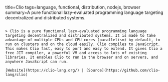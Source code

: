 title=Clio
tags=language, functional, distribution, nodejs, browser
summary=A pure functional lazy-evaluated programming language targeting decentralized and distributed systems.
~~~~~~

> Clio is a pure functional lazy-evaluated programming language targeting decentralized and distributed systems. It is made to take advantage of multiple CPUs and CPU cores (parallelism) by default, to run on clusters and on the cloud easily. Clio compiles to JavaScript. This makes Clio fast, easy to port and easy to extend. It gives Clio a free JIT compiler, a powerful VM and access to lots of existing libraries. It enables Clio to run in the browser and on servers, and anywhere JavaScript can run.

[Website](https://clio-lang.org/) | [Source](https://github.com/clio-lang/clio)

